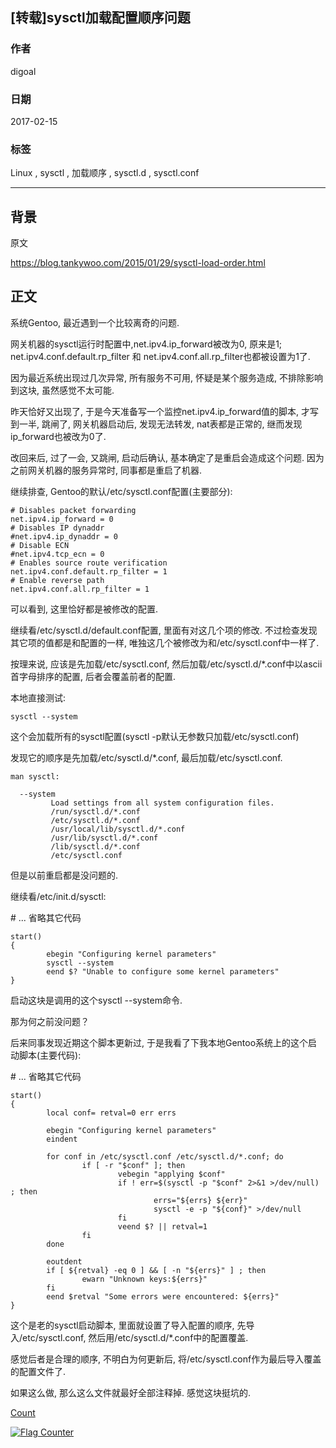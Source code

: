 ## [转载]sysctl加载配置顺序问题  
               
### 作者               
digoal                
                  
### 日期                
2017-02-15                                          
                
### 标签                                                                                                                                
Linux , sysctl , 加载顺序 , sysctl.d , sysctl.conf    
              
----                
              
## 背景      
原文  
  
https://blog.tankywoo.com/2015/01/29/sysctl-load-order.html  
  
## 正文  
系统Gentoo, 最近遇到一个比较离奇的问题.  
  
网关机器的sysctl运行时配置中,net.ipv4.ip_forward被改为0, 原来是1; net.ipv4.conf.default.rp_filter 和 net.ipv4.conf.all.rp_filter也都被设置为1了.  
  
因为最近系统出现过几次异常, 所有服务不可用, 怀疑是某个服务造成, 不排除影响到这块, 虽然感觉不太可能.  
  
昨天恰好又出现了, 于是今天准备写一个监控net.ipv4.ip_forward值的脚本, 才写到一半, 跳闸了, 网关机器启动后, 发现无法转发, nat表都是正常的, 继而发现ip_forward也被改为0了.  
  
改回来后, 过了一会, 又跳闸, 启动后确认, 基本确定了是重启会造成这个问题. 因为之前网关机器的服务异常时, 同事都是重启了机器.  
  
继续排查, Gentoo的默认/etc/sysctl.conf配置(主要部分):  
  
```  
# Disables packet forwarding  
net.ipv4.ip_forward = 0  
# Disables IP dynaddr  
#net.ipv4.ip_dynaddr = 0  
# Disable ECN  
#net.ipv4.tcp_ecn = 0  
# Enables source route verification  
net.ipv4.conf.default.rp_filter = 1  
# Enable reverse path  
net.ipv4.conf.all.rp_filter = 1  
```  
  
可以看到, 这里恰好都是被修改的配置.  
  
继续看/etc/sysctl.d/default.conf配置, 里面有对这几个项的修改. 不过检查发现其它项的值都是和配置的一样, 唯独这几个被修改为和/etc/sysctl.conf中一样了.  
  
按理来说, 应该是先加载/etc/sysctl.conf, 然后加载/etc/sysctl.d/*.conf中以ascii首字母排序的配置, 后者会覆盖前者的配置.  
  
本地直接测试:  
  
```  
sysctl --system  
```  
  
这个会加载所有的sysctl配置(sysctl -p默认无参数只加载/etc/sysctl.conf)  
  
发现它的顺序是先加载/etc/sysctl.d/*.conf, 最后加载/etc/sysctl.conf.  
  
```  
man sysctl:  
  
  --system  
         Load settings from all system configuration files.  
         /run/sysctl.d/*.conf  
         /etc/sysctl.d/*.conf  
         /usr/local/lib/sysctl.d/*.conf  
         /usr/lib/sysctl.d/*.conf  
         /lib/sysctl.d/*.conf  
         /etc/sysctl.conf  
```  
  
但是以前重启都是没问题的.  
  
继续看/etc/init.d/sysctl:  
  
\# ... 省略其它代码  
  
```  
start()  
{  
        ebegin "Configuring kernel parameters"  
        sysctl --system  
        eend $? "Unable to configure some kernel parameters"  
}  
```  
  
启动这块是调用的这个sysctl --system命令.  
  
那为何之前没问题？  
  
后来同事发现近期这个脚本更新过, 于是我看了下我本地Gentoo系统上的这个启动脚本(主要代码):  
  
\# ... 省略其它代码  
  
```  
start()  
{  
        local conf= retval=0 err errs  
  
        ebegin "Configuring kernel parameters"  
        eindent  
  
        for conf in /etc/sysctl.conf /etc/sysctl.d/*.conf; do  
                if [ -r "$conf" ]; then  
                        vebegin "applying $conf"  
                        if ! err=$(sysctl -p "$conf" 2>&1 >/dev/null) ; then  
                                errs="${errs} ${err}"  
                                sysctl -e -p "${conf}" >/dev/null  
                        fi  
                        veend $? || retval=1  
                fi  
        done  
  
        eoutdent  
        if [ ${retval} -eq 0 ] && [ -n "${errs}" ] ; then  
                ewarn "Unknown keys:${errs}"  
        fi  
        eend $retval "Some errors were encountered: ${errs}"  
}  
```  
  
这个是老的sysctl启动脚本, 里面就设置了导入配置的顺序, 先导入/etc/sysctl.conf, 然后用/etc/sysctl.d/*.conf中的配置覆盖.  
  
感觉后者是合理的顺序, 不明白为何更新后, 将/etc/sysctl.conf作为最后导入覆盖的配置文件了.  
  
如果这么做, 那么这么文件就最好全部注释掉. 感觉这块挺坑的.  
                                         
[Count](http://info.flagcounter.com/h9V1)                                                                                
                                                                            
                                 
  
<a rel="nofollow" href="http://info.flagcounter.com/h9V1"  ><img src="http://s03.flagcounter.com/count/h9V1/bg_FFFFFF/txt_000000/border_CCCCCC/columns_2/maxflags_12/viewers_0/labels_0/pageviews_0/flags_0/"  alt="Flag Counter"  border="0"  ></a>  
  
